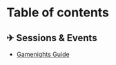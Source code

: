 # Table of contents

## ✈ Sessions & Events <a href="#events" id="events"></a>

* [Gamenights Guide](README.md)
